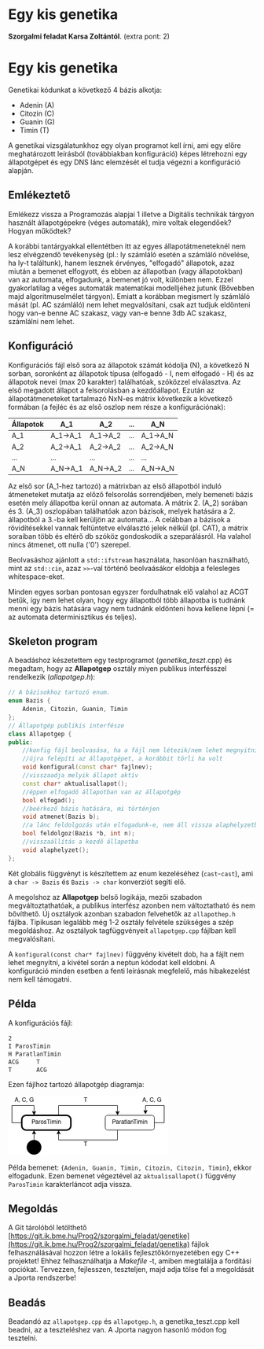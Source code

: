 # Egy kis genetika
**Szorgalmi feladat Karsa Zoltántól**. (extra pont: 2)

# Egy kis genetika

Genetikai kódunkat a következő 4 bázis alkotja: 
 * Adenin (A)
 * Citozin (C)
 * Guanin (G)
 * Timin (T)

A genetikai vizsgálatunkhoz egy olyan programot kell írni, ami egy előre meghatározott leírásból (továbbiakban konfiguráció) képes létrehozni egy állapotgépet és egy DNS lánc elemzését el tudja végezni a konfiguráció alapján. 
## Emlékeztető
Emlékezz vissza a Programozás alapjai 1 illetve a Digitális technikák tárgyon használt állapotgépekre (véges automaták), mire voltak elegendőek? Hogyan működtek? 

A korábbi tantárgyakkal ellentétben itt az egyes állapotátmeneteknél nem lesz elvégzendő tevékenység (pl.: ly számláló esetén a számláló növelése, ha ly-t találtunk), hanem lesznek érvényes, "elfogadó" állapotok, azaz miután a bemenet elfogyott, és ebben az állapotban (vagy állapotokban) van az automata, elfogadunk, a bemenet jó volt, különben nem. Ezzel gyakorlatilag a véges automaták matematikai modelljéhez jutunk (Bővebben majd algoritmuselmélet tárgyon). Emiatt a korábban megismert ly számláló mását (pl. AC számláló) nem lehet megvalósítani, csak azt tudjuk eldönteni hogy van-e benne AC szakasz, vagy van-e benne 3db AC szakasz, számlálni nem lehet.

## Konfiguráció
Konfigurációs fájl első sora az állapotok számát kódolja (N), a következő N sorban, soronként az állapotok típusa (elfogadó - I, nem elfogadó - H) és az állapotok nevei (max 20 karakter) találhatóak, szóközzel elválasztva. Az első megadott állapot a felsorolásban a kezdőállapot. Ezután az állapotátmeneteket tartalmazó NxN-es mátrix következik a következő formában (a fejléc és az első oszlop nem része a konfigurációnak):

Állapotok | A_1 | A_2 | ... | A_N |
--- | --- | --- | --- |--- |
A_1 | A_1->A_1  | A_1->A_2 | ... | A_1->A_N |
A_2 | A_2->A_1  | A_2->A_2 | ... | A_2->A_N |
... | ...  | ... | ... | ... |
A_N | A_N->A_1  | A_N->A_2 | ... | A_N->A_N |

Az első sor (A_1-hez tartozó) a mátrixban az első állapotból induló átmeneteket mutatja az előző felsorolás sorrendjében, mely bemeneti bázis esetén mely állapotba kerül onnan az automata. A mátrix 2. (A_2) sorában és 3. (A_3) oszlopában találhatóak azon bázisok, melyek hatására a 2. állapotból a 3.-ba kell kerüljön az automata... A celábban a bázisok a rövidítésekkel vannak feltüntetve elválasztó jelek nélkül (pl. CAT), a mátrix soraiban több és eltérő db szóköz gondoskodik a szeparálásról. Ha valahol nincs átmenet, ott nulla ('0') szerepel.

Beolvasáshoz ajánlott a `std::ifstream` használata, hasonlóan használható, mint az `std::cin`, azaz `>>`-val történő beolvaásákor eldobja a felesleges whitespace-eket.

Minden egyes sorban pontosan egyszer fordulhatnak elő valahol az ACGT betűk, így nem lehet olyan, hogy egy állapotból több állapotba is tudnánk menni egy bázis hatására vagy nem tudnánk eldönteni hova kellene lépni (= az automata determinisztikus és teljes).

## Skeleton program
A beadáshoz készetettem egy testprogramot (*genetika_teszt*.cpp) és megadtam, hogy az **Allapotgep** osztály miyen publikus interfésszel rendelkezik 
(*allapotgep.h*):
```c++
// A bázisokhoz tartozó enum.
enum Bazis {
    Adenin, Citozin, Guanin, Timin
};
// Állapotgép publikis interfésze
class Allapotgep {
public:
    //konfig fájl beolvasása, ha a fájl nem létezik/nem lehet megnyitni eldobja a NEPTUN-kódot
    //újra felépíti az állapotgépet, a korábbit törli ha volt
    void konfigural(const char* fajlnev);
    //visszaadja melyik állapot aktív 
    const char* aktualisallapot();
    //éppen elfogadó állapotban van az állapotgép
    bool elfogad();
    //beérkező bázis hatására, mi történjen
    void atmenet(Bazis b);
    //a lánc feldolgozás után elfogadunk-e, nem áll vissza alaphelyzetbe
    bool feldolgoz(Bazis *b, int n);
    //visszaállítás a kezdő állapotba
    void alaphelyzet();
};
```
Két globális függvényt is készítettem az enum kezeléséhez (`cast`-`cast`), ami a `char -> Bazis` és `Bazis -> char` konverziót segíti elő. 

A megolshoz az **Allapotgep** belső logikája, mezői szabadon megváltoztathatóak, a publikus interfész azonben nem változtatható és nem bővíthető. Új osztályok azonban szabadon felvehetők az `allapothep.h` fájlba. Tipikusan legalább még 1-2 osztály felvétele szükséges a szép megoldáshoz. Az osztályok tagfüggvényeit `allapotgep.cpp` fájlban kell megvalósítani.


A `konfigural(const char* fajlnev)` függvény kivételt dob, ha a fájlt nem lehet megnyitni, a kivétel során a neptun kódodat kell eldobni.  A konfiguráció minden esetben a fenti leírásnak megfelelő, más hibakezelést nem kell támogatni.

## Példa
A konfigurációs fájl:
```
2
I ParosTimin
H ParatlanTimin
ACG     T
T       ACG
```
Ezen fájlhoz tartozó állapotgép diagramja:

![állapotgép](statechart.png) 

Példa bemenet: `{Adenin, Guanin, Timin, Citozin, Citozin, Timin}`, ekkor elfogadunk. Ezen bemenet végeztével az `aktualisallapot()` függvény `ParosTimin` karakterláncot adja vissza.

## Megoldás
A Git tárolóból letölthető [https://git.ik.bme.hu/Prog2/szorgalmi_feladat/genetike](https://git.ik.bme.hu/Prog2/szorgalmi_feladat/genetika)
fájlok felhasználásával hozzon létre a lokális fejlesztőkörnyezetében egy C++ projektet! Ehhez felhasználhatja a *Makefile* -t, amiben megtalálja a fordítási opciókat. Tervezzen, fejlesszen, teszteljen, majd adja tölse fel a megoldását a Jporta rendszerbe! 

## Beadás
Beadandó az `allapotgep.cpp` és `allapotgep.h`, a genetika_teszt.cpp kell beadni, az a teszteléshez van. A Jporta nagyon hasonló módon fog tesztelni.